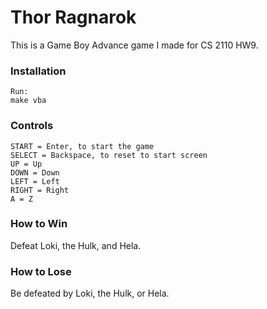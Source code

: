 # Thor Ragnarok

This is a Game Boy Advance game I made for CS 2110 HW9.

### Installation
	Run:
	make vba

### Controls
	START = Enter, to start the game
	SELECT = Backspace, to reset to start screen
	UP = Up
	DOWN = Down
	LEFT = Left
	RIGHT = Right
	A = Z

### How to Win
  Defeat Loki, the Hulk, and Hela.

### How to Lose
  Be defeated by Loki, the Hulk, or Hela.